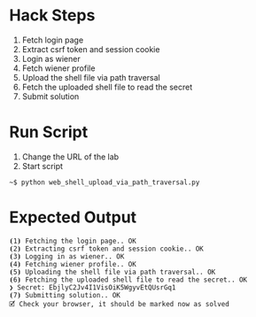 # Hack Steps

1. Fetch login page
2. Extract csrf token and session cookie
3. Login as wiener
4. Fetch wiener profile
5. Upload the shell file via path traversal
6. Fetch the uploaded shell file to read the secret
7. Submit solution 


# Run Script

1. Change the URL of the lab
2. Start script

```
~$ python web_shell_upload_via_path_traversal.py
```

# Expected Output

```
⦗1⦘ Fetching the login page.. OK
⦗2⦘ Extracting csrf token and session cookie.. OK
⦗3⦘ Logging in as wiener.. OK
⦗4⦘ Fetching wiener profile.. OK
⦗5⦘ Uploading the shell file via path traversal.. OK
⦗6⦘ Fetching the uploaded shell file to read the secret.. OK
❯ Secret: EbjlyC2Jv4I1VisOiK5WgyvEtQUsrGq1
⦗7⦘ Submitting solution.. OK
🗹 Check your browser, it should be marked now as solved
```
